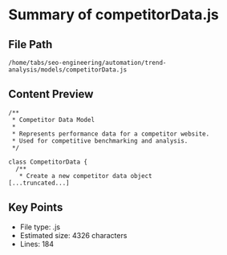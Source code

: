 # Summary of competitorData.js
  
## File Path
`/home/tabs/seo-engineering/automation/trend-analysis/models/competitorData.js`

## Content Preview
```
/**
 * Competitor Data Model
 * 
 * Represents performance data for a competitor website.
 * Used for competitive benchmarking and analysis.
 */

class CompetitorData {
  /**
   * Create a new competitor data object
[...truncated...]
```

## Key Points
- File type: .js
- Estimated size: 4326 characters
- Lines: 184

